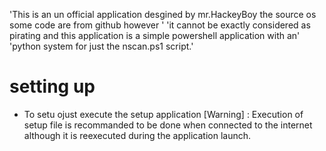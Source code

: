 'This is an un official application desgined by mr.HackeyBoy the source os some code are from github however '
'it cannot be exactly considered as pirating and this application is a simple powershell application with an'
'python system for just the nscan.ps1 script.'

# setting up 
- To setu ojust execute the setup application 
[Warning] : Execution of setup file is recommanded to be done when connected to the internet although it is 
reexecuted during the application launch.

